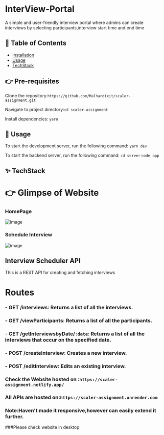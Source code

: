 # InterView-Portal

A simple and user-friendly interview portal where admins can create interviews by selecting participants,interview start time and end time

## 📖 Table of Contents

- [Installation](#installation)
- [Usage](#usage)
- [TechStack](#tech)

## 👉 Pre-requisites

Clone the repository:`https://github.com/Malhardixit/scaler-assignment.git`

Navigate to project directory:`cd scaler-assignment`

Install dependencies: `yarn`

## 🤹‍ Usage

To start the development server, run the following command:
`yarn dev`

To start the backend server, run the following command:
`cd server`
`node app`

## ✨ TechStack

# 👉 Glimpse of Website

### HomePage

![image](https://user-images.githubusercontent.com/25477443/220926056-9473755b-44b9-425a-8346-3f87c8d2011d.png)

### Schedule Interview

![image](https://user-images.githubusercontent.com/25477443/220926692-0208a027-0f26-439d-960c-b8254d5a6701.png)

## Interview Scheduler API

This is a REST API for creating and fetching interviews

# Routes

### - GET /interviews: Returns a list of all the interviews.

### - GET /viewParticipants: Returns a list of all the participants.

### - GET /getInterviewsbyDate/`:date`: Returns a list of all the interviews that occur on the specified date.

### - POST /createInterview: Creates a new interview.

### - POST /editInterview: Edits an existing interview.


### Check the Website hosted on :`https://scaler-assignment.netlify.app/`
### All APIs are hosted on:`https://scaler-assignment.onrender.com`


### Note:Haven't made it responsive,however can easily extend it further.
###Please check website in desktop


